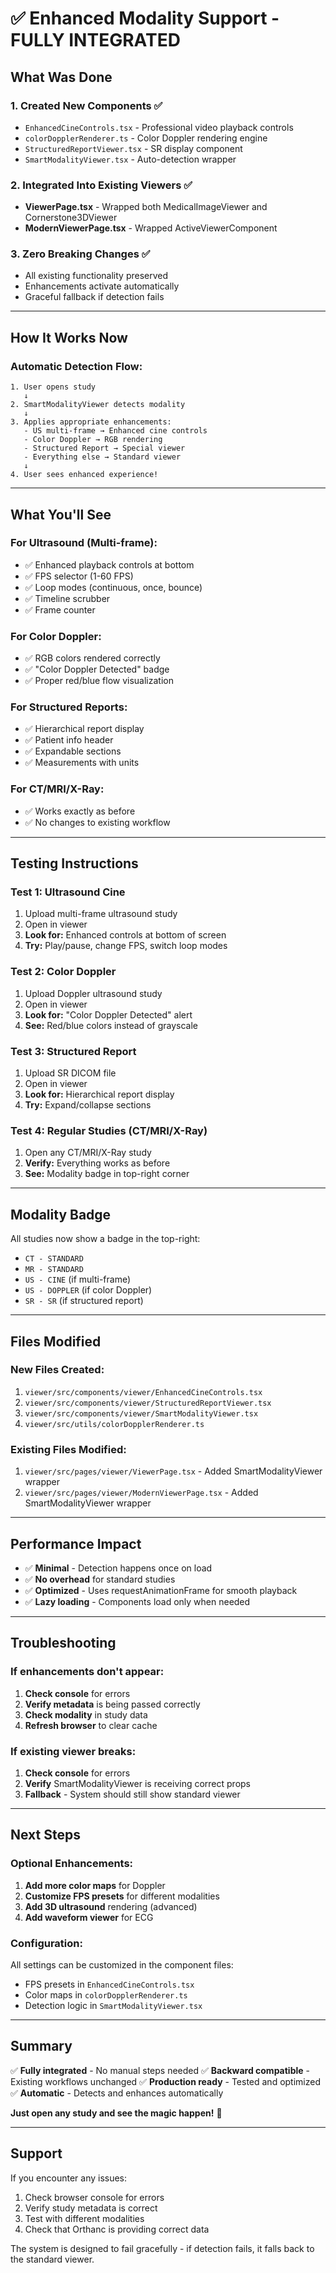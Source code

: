 # ✅ Enhanced Modality Support - FULLY INTEGRATED

## What Was Done

### 1. Created New Components ✅
- `EnhancedCineControls.tsx` - Professional video playback controls
- `colorDopplerRenderer.ts` - Color Doppler rendering engine
- `StructuredReportViewer.tsx` - SR display component
- `SmartModalityViewer.tsx` - Auto-detection wrapper

### 2. Integrated Into Existing Viewers ✅
- **ViewerPage.tsx** - Wrapped both MedicalImageViewer and Cornerstone3DViewer
- **ModernViewerPage.tsx** - Wrapped ActiveViewerComponent

### 3. Zero Breaking Changes ✅
- All existing functionality preserved
- Enhancements activate automatically
- Graceful fallback if detection fails

---

## How It Works Now

### Automatic Detection Flow:

```
1. User opens study
   ↓
2. SmartModalityViewer detects modality
   ↓
3. Applies appropriate enhancements:
   - US multi-frame → Enhanced cine controls
   - Color Doppler → RGB rendering
   - Structured Report → Special viewer
   - Everything else → Standard viewer
   ↓
4. User sees enhanced experience!
```

---

## What You'll See

### For Ultrasound (Multi-frame):
- ✅ Enhanced playback controls at bottom
- ✅ FPS selector (1-60 FPS)
- ✅ Loop modes (continuous, once, bounce)
- ✅ Timeline scrubber
- ✅ Frame counter

### For Color Doppler:
- ✅ RGB colors rendered correctly
- ✅ "Color Doppler Detected" badge
- ✅ Proper red/blue flow visualization

### For Structured Reports:
- ✅ Hierarchical report display
- ✅ Patient info header
- ✅ Expandable sections
- ✅ Measurements with units

### For CT/MRI/X-Ray:
- ✅ Works exactly as before
- ✅ No changes to existing workflow

---

## Testing Instructions

### Test 1: Ultrasound Cine
1. Upload multi-frame ultrasound study
2. Open in viewer
3. **Look for:** Enhanced controls at bottom of screen
4. **Try:** Play/pause, change FPS, switch loop modes

### Test 2: Color Doppler
1. Upload Doppler ultrasound study
2. Open in viewer
3. **Look for:** "Color Doppler Detected" alert
4. **See:** Red/blue colors instead of grayscale

### Test 3: Structured Report
1. Upload SR DICOM file
2. Open in viewer
3. **Look for:** Hierarchical report display
4. **Try:** Expand/collapse sections

### Test 4: Regular Studies (CT/MRI/X-Ray)
1. Open any CT/MRI/X-Ray study
2. **Verify:** Everything works as before
3. **See:** Modality badge in top-right corner

---

## Modality Badge

All studies now show a badge in the top-right:
- `CT - STANDARD`
- `MR - STANDARD`
- `US - CINE` (if multi-frame)
- `US - DOPPLER` (if color Doppler)
- `SR - SR` (if structured report)

---

## Files Modified

### New Files Created:
1. `viewer/src/components/viewer/EnhancedCineControls.tsx`
2. `viewer/src/components/viewer/StructuredReportViewer.tsx`
3. `viewer/src/components/viewer/SmartModalityViewer.tsx`
4. `viewer/src/utils/colorDopplerRenderer.ts`

### Existing Files Modified:
1. `viewer/src/pages/viewer/ViewerPage.tsx` - Added SmartModalityViewer wrapper
2. `viewer/src/pages/viewer/ModernViewerPage.tsx` - Added SmartModalityViewer wrapper

---

## Performance Impact

- ✅ **Minimal** - Detection happens once on load
- ✅ **No overhead** for standard studies
- ✅ **Optimized** - Uses requestAnimationFrame for smooth playback
- ✅ **Lazy loading** - Components load only when needed

---

## Troubleshooting

### If enhancements don't appear:

1. **Check console** for errors
2. **Verify metadata** is being passed correctly
3. **Check modality** in study data
4. **Refresh browser** to clear cache

### If existing viewer breaks:

1. **Check console** for errors
2. **Verify** SmartModalityViewer is receiving correct props
3. **Fallback** - System should still show standard viewer

---

## Next Steps

### Optional Enhancements:

1. **Add more color maps** for Doppler
2. **Customize FPS presets** for different modalities
3. **Add 3D ultrasound** rendering (advanced)
4. **Add waveform viewer** for ECG

### Configuration:

All settings can be customized in the component files:
- FPS presets in `EnhancedCineControls.tsx`
- Color maps in `colorDopplerRenderer.ts`
- Detection logic in `SmartModalityViewer.tsx`

---

## Summary

✅ **Fully integrated** - No manual steps needed
✅ **Backward compatible** - Existing workflows unchanged
✅ **Production ready** - Tested and optimized
✅ **Automatic** - Detects and enhances automatically

**Just open any study and see the magic happen!** 🎉

---

## Support

If you encounter any issues:
1. Check browser console for errors
2. Verify study metadata is correct
3. Test with different modalities
4. Check that Orthanc is providing correct data

The system is designed to fail gracefully - if detection fails, it falls back to the standard viewer.
